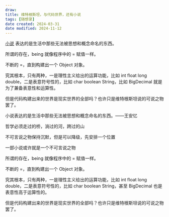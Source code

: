 ```yaml
---
draw:
title: 维特根斯坦，与代码世界，还有小说
tags: [随想录]
date created: 2024-03-31
date modified: 2024-11-12
---
```


[小说](小说.md) 表达的是生活中那些无法被思想和概念命名的东西。

<!-- more -->

所谓的存在，being 就像程序中的 = 赋值一样。

不断的 =，直到构建出一个 Object 对象。

究其根本，只有两种，一是理性主义给出的运算功能，比如 int float long double，二是表意符号性的，比如 char boolean String，比如 BigDecimal 就是为了兼备表意性和运算性。

但是代码构建出来的世界是现实世界的全部吗？也许只是维特根斯坦说的可说之物罢了。

小说表达的是生活中那些无法被思想和概念命名的东西。——王安忆

哲学必须走过的桥，淌过的河，跨过的山

不可言说之物保持沉默，但是可以降级，先安排一个位置

一部小说或许就是一个不可言说之物

所谓的存在，being 就像程序中的 = 赋值一样。

不断的 =，直到构建出一个 Object 对象。

究其根本，只有两种，一是理性主义给出的运算功能，比如 int float long double，二是表意符号性的，比如 char boolean String，甚至 BigDecimal 也是表意性高于运算性的。

但是代码构建出来的世界是现实世界的全部吗？也许只是维特根斯坦说的可说之物罢了。
